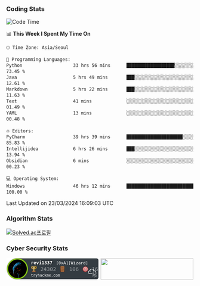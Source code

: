 ### Coding Stats

<!--START_SECTION:waka-->
![Code Time](http://img.shields.io/badge/Code%20Time-540%20hrs%2041%20mins-blue)

📊 **This Week I Spent My Time On** 

```text
🕑︎ Time Zone: Asia/Seoul

💬 Programming Languages: 
Python                   33 hrs 56 mins      ██████████████████░░░░░░░   73.45 % 
Java                     5 hrs 49 mins       ███░░░░░░░░░░░░░░░░░░░░░░   12.61 % 
Markdown                 5 hrs 22 mins       ███░░░░░░░░░░░░░░░░░░░░░░   11.63 % 
Text                     41 mins             ░░░░░░░░░░░░░░░░░░░░░░░░░   01.49 % 
YAML                     13 mins             ░░░░░░░░░░░░░░░░░░░░░░░░░   00.48 % 

🔥 Editors: 
PyCharm                  39 hrs 39 mins      █████████████████████░░░░   85.83 % 
Intellijidea             6 hrs 26 mins       ███░░░░░░░░░░░░░░░░░░░░░░   13.94 % 
Obsidian                 6 mins              ░░░░░░░░░░░░░░░░░░░░░░░░░   00.23 % 

💻 Operating System: 
Windows                  46 hrs 12 mins      █████████████████████████   100.00 % 
```


 Last Updated on 23/03/2024 16:09:03 UTC
<!--END_SECTION:waka-->

### Algorithm Stats

[![Solved.ac프로필](http://mazassumnida.wtf/api/v2/generate_badge?boj=revi1337)](https://solved.ac/revi1337)

### Cyber Security Stats

[![revi1337's tryhackme stats](https://raw.githubusercontent.com/Revi1337/Revi1337/main/assets/thm_propic.png)][tryhackme]
[<img src="https://www.hackthebox.com/badge/image/1002993" width="248.01" height="57">][hackthebox]


[website]: https://revi1337.com
[tryhackme]: https://tryhackme.com/p/revi1337
[hackthebox]: https://app.hackthebox.com/profile/1002993
